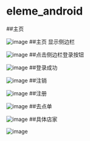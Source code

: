 # eleme_android
##主页  

![image](https://github.com/ADNAP7/eleme_android/blob/master/screenshorts/home1.JPG)
##主页  显示侧边栏  

![image](https://github.com/ADNAP7/eleme_android/blob/master/screenshorts/home2.JPG)
##点击侧边栏登录按钮  

![image](https://github.com/ADNAP7/eleme_android/blob/master/screenshorts/loginbefore.JPG)
##登录成功  

![image](https://github.com/ADNAP7/eleme_android/blob/master/screenshorts/loginafter.JPG)
##注销  

![image](https://github.com/ADNAP7/eleme_android/blob/master/screenshorts/loginout.JPG)
##注册  

![image](https://github.com/ADNAP7/eleme_android/blob/master/screenshorts/signup.JPG)
##去点单  

![image](https://github.com/ADNAP7/eleme_android/blob/master/screenshorts/order.JPG)
##具体店家  

![image](https://github.com/ADNAP7/eleme_android/blob/master/screenshorts/orderlist.JPG)
